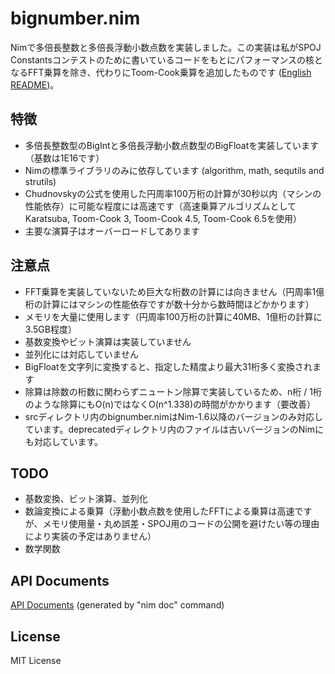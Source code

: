 # bignumber.nim

Nimで多倍長整数と多倍長浮動小数点数を実装しました。この実装は私がSPOJ Constantsコンテストのために書いているコードをもとにパフォーマンスの核となるFFT乗算を除き、代わりにToom-Cook乗算を追加したものです ([English README](README_en.md))。

## 特徴

- 多倍長整数型のBigIntと多倍長浮動小数点数型のBigFloatを実装しています（基数は1E16です）
- Nimの標準ライブラリのみに依存しています (algorithm, math, sequtils and strutils)
- Chudnovskyの公式を使用した円周率100万桁の計算が30秒以内（マシンの性能依存）に可能な程度には高速です（高速乗算アルゴリズムとしてKaratsuba, Toom-Cook 3, Toom-Cook 4.5, Toom-Cook 6.5を使用）
- 主要な演算子はオーバーロードしてあります

## 注意点

- FFT乗算を実装していないため巨大な桁数の計算には向きません（円周率1億桁の計算にはマシンの性能依存ですが数十分から数時間ほどかかります）
- メモリを大量に使用します（円周率100万桁の計算に40MB、1億桁の計算に3.5GB程度）
- 基数変換やビット演算は実装していません
- 並列化には対応していません
- BigFloatを文字列に変換すると、指定した精度より最大31桁多く変換されます
- 除算は除数の桁数に関わらずニュートン除算で実装しているため、n桁 / 1桁のような除算にもO(n)ではなくO(n^1.338)の時間がかかります（要改善）
- srcディレクトリ内のbignumber.nimはNim-1.6以降のバージョンのみ対応しています。deprecatedディレクトリ内のファイルは古いバージョンのNimにも対応しています。

## TODO

- 基数変換、ビット演算、並列化
- 数論変換による乗算（浮動小数点数を使用したFFTによる乗算は高速ですが、メモリ使用量・丸め誤差・SPOJ用のコードの公開を避けたい等の理由により実装の予定はありません）
- 数学関数

## API Documents

[API Documents](https://ykoba1994.github.io/bignumber.nim/) (generated by "nim doc" command)

## License

MIT License

